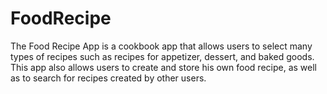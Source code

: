 # FoodRecipe

The Food Recipe App is a cookbook app that allows users to select many types of recipes such as recipes for appetizer, dessert, and baked goods. 
This app also allows users to create and store his own food recipe, as well as to search for recipes created by other users.
